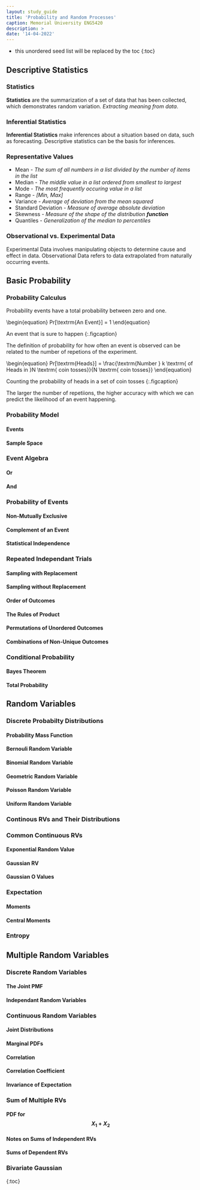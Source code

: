 ```yaml
---
layout: study_guide
title: 'Probability and Random Processes'
caption: Memorial University ENG5420
description: > 
date: '14-04-2022'
---
```


* this unordered seed list will be replaced by the toc
{:toc}

## Descriptive Statistics

### Statistics
**Statistics** are the summarization of a set of data that has been collected, which demonstrates random variation. *Extracting meaning from data*.
### Inferential Statistics
**Inferential Statistics** make inferences about a situation based on data, such as forecasting. Descriptive statistics can be the basis for inferences.
### Representative Values

- Mean - *The sum of all numbers in a list divided by the number of items in the list*
- Median - *The middle value in a list ordered from smallest to largest*
- Mode - *The most frequently occuring value in a list*
- Range - *[Min, Max]*
- Variance - *Average of deviation from the mean squared*
- Standard Deviation - *Measure of average absolute deviation*
- Skewness - *Measure of the shape of the distribution **function***
- Quantiles - *Generalization of the median to percentiles*
  
###  Observational vs. Experimental Data
Experimental Data involves manipulating objects to determine cause and effect in data. Observational Data refers to data extrapolated from naturally occurring events.
## Basic Probability
### Probability Calculus
Probability events have a total probability between zero and one.

\begin{equation}
    Pr[\textrm{An Event}] = 1
\end{equation}

An event that is sure to happen
{:.figcaption}

The definition of probability for how often an event is observed can be related to the number of repetions of the experiment.

\begin{equation}
    Pr[\textrm{Heads}] = \frac{\textrm{Number } k \textrm{ of Heads in }N \textrm{ coin tosses}}{N \textrm{ coin tosses}}
\end{equation}

Counting the probability of heads in a set of coin tosses
{:.figcaption}

The larger the number of repetiions, the higher accuracy with which we can predict the likelihood of an event happening.



### Probability Model
#### Events
#### Sample Space
### Event Algebra
#### Or
#### And
### Probability of Events
#### Non-Mutually Exclusive
#### Complement of an Event
#### Statistical Independence
### Repeated Independant Trials
#### Sampling with Replacement
#### Sampling without Replacement
#### Order of Outcomes
#### The Rules of Product
#### Permutations of Unordered Outcomes
#### Combinations of Non-Unique Outcomes
### Conditional Probability
#### Bayes Theorem
#### Total Probability
## Random Variables
### Discrete Probabilty Distributions
#### Probability Mass Function
#### Bernouli Random Variable
#### Binomial Random Variable
#### Geometric Random Variable
#### Poisson Random Variable
#### Uniform Random Variable
### Continous RVs and Their Distributions
### Common Continuous RVs
#### Exponential Random Value
#### Gaussian RV
#### Gaussian O Values
### Expectation
#### Moments
#### Central Moments
### Entropy
## Multiple Random Variables
### Discrete Random Variables
#### The Joint PMF
#### Independant Random Variables
### Continuous Random Variables
#### Joint Distributions
#### Marginal PDFs
#### Correlation
#### Correlation Coefficient
#### Invariance of Expectation
### Sum of Multiple RVs
#### PDF for $$X_1 + X_2$$
#### Notes on Sums of Independent RVs
#### Sums of Dependent RVs
### Bivariate Gaussian

{:toc}